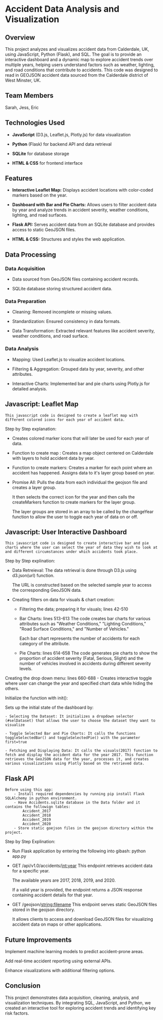 # Accident Data Analysis and Visualization

## Overview
This project analyzes and visualizes accident data from Calderdale, UK, using JavaScript, Python (Flask), and SQL. The goal is to provide an interactive dashboard and a dynamic map to explore accident trends over multiple years, helping users understand factors such as weather, lighting, and road conditions that contribute to accidents.
This code was designed to read in GEOJSON accident data sourced from the Calderdale district of West Minster, UK.

## Team Members
Sarah, Jess, Eric

## Technologies Used
- **JavaScript** (D3.js, Leaflet.js, Plotly.js) for data visualization
  
- **Python** (Flask) for backend API and data retrieval
  
- **SQLite** for database storage
  
- **HTML & CSS** for frontend interface

## Features
- **Interactive Leaflet Map:** Displays accident locations with color-coded markers based on the year.
  
- **Dashboard with Bar and Pie Charts:** Allows users to filter accident data by year and analyze trends in accident severity, weather conditions, lighting, and road surfaces.
  
- **Flask API:** Serves accident data from an SQLite database and provides access to static GeoJSON files.
  
- **HTML & CSS:** Structures and styles the web application.

## Data Processing
### Data Acquisition
- Data sourced from GeoJSON files containing accident records.
  
- SQLite database storing structured accident data.

### Data Preparation
- Cleaning: Removed incomplete or missing values.
  
- Standardization: Ensured consistency in data formats.
  
- Data Transformation: Extracted relevant features like accident severity, weather conditions, and road surface.

### Data Analysis
- Mapping: Used Leaflet.js to visualize accident locations.
  
- Filtering & Aggregation: Grouped data by year, severity, and other attributes.
  
- Interactive Charts: Implemented bar and pie charts using Plotly.js for detailed analysis.

## Javascript: Leaflet Map

    This javascript code is designed to create a leaflet map with different colored icons for each year of accident data.

Step by Step explanation:
    
- Creates colored marker icons that will later be used for each year of data.

- Function to create map :
    Creates a map object centered on Calderdale with layers to hold accident data by year. 

- Function to create markers:
    Creates a marker for each point where an accident has happened. Assigns data to it's layer group based on year.

- Promise All:
    Pulls the data from each individual the geojson file and creates a layer group. 
    
    It then selects the correct icon for the year and then calls the createMarkers function to create markers for the layer group.  

    The layer groups are stored in an array to be called by the changeYear function to allow the user to toggle each year of data on or off.

## Javascript: User Interactive Dashboard

    This javascript code is designed to create interactive bar and pie charts where the user can select the year of data they wish to look at and different circumstances under which accidents took place. 

Step by Step explination:

- Data Retreieval:
    The data retrieval is done through D3.js using d3.json(url) function. 
    
    The URL is constructed based on the selected sample year to access the corresponding GeoJSON data.
    
- Creating filters on data for visuals & chart creation:
    - Filtering the data; preparing it for visuals;
            lines 42-510 
    - Bar Charts: lines 513-613 
        The code creates bar charts for various attributes such as "Weather Conditions," "Lighting Conditions," "Road Surface Conditions," and "Number of Vehicles." 
        
        Each bar chart represents the number of accidents for each category of the attribute.

    - Pie Charts: lines 614-658 
        The code generates pie charts to show the proportion of accident severity (Fatal, Serious, Slight) and the number of vehicles involved in accidents during different severity levels.

Creating the drop down menu: lines 660-688
    - Creates interactive toggle where user can change the year and specified chart data while hiding the others.

Initialize the function with init():

Sets up the initial state of the dashboard by:

    - Selecting the Dataset: It initializes a dropdown selector (#selDataset) that allows the user to choose the dataset they want to visualize

    - Toggle Selected Bar and Pie Charts: It calls the functions toggleSelectedBar() and toggleSelectedPie() with the parameter first=true

    - Fetching and Displaying Data: It calls the visuals(2017) function to fetch and display the accident data for the year 2017. This function retrieves the GeoJSON data for the year, processes it, and creates various visualizations using Plotly based on the retrieved data.

## Flask API 

    Before using this app:
        - Install required dependencies by running pip install Flask SQLAlchemy in python environment. 
        - Have Accidents.sqlite database in the Data folder and it contains the followign tables: 
            Accident_2017
            Accident_2018
            Accident_2019
            Accident_2020
        - Store static goejson files in the geojson directory within the project. 

Step by Step Explination:

- Run Flask application by entering the following into gibash:
    python app.py

- GET /api/v1.0/accidents/<int:year>
    This endpoint retrieves accident data for a specific year. 
    
    The available years are 2017, 2018, 2019, and 2020.
    
    If a valid year is provided, the endpoint returns a JSON response containing accident details for that year. 

- GET /geojson/<string:filename>
    This endpoint serves static GeoJSON files stored in the geojson directory. 
    
    It allows clients to access and download GeoJSON files for visualizing accident data on maps or other applications.

## Future Improvements
Implement machine learning models to predict accident-prone areas.

Add real-time accident reporting using external APIs.

Enhance visualizations with additional filtering options.

## Conclusion
This project demonstrates data acquisition, cleaning, analysis, and visualization techniques. By integrating SQL, JavaScript, and Python, we created an interactive tool for exploring accident trends and identifying key risk factors.
